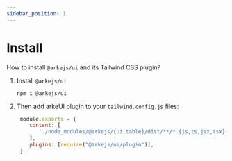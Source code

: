 ```yaml
---
sidebar_position: 1
---
```


# Install

How to install `@arkejs/ui` and its Tailwind CSS plugin?


1. Install `@arkejs/ui`
    ```shell
    npm i @arkejs/ui
    ```
2. Then add arkeUI plugin to your `tailwind.config.js` files:
    ```js title='tailwind.config.js'
     module.exports = {
        content: [
           './node_modules/@arkejs/{ui,table}/dist/**/*.{js,ts,jsx,tsx}',
        ],
        plugins: [require("@arkejs/ui/plugin")],
     }
    ```
